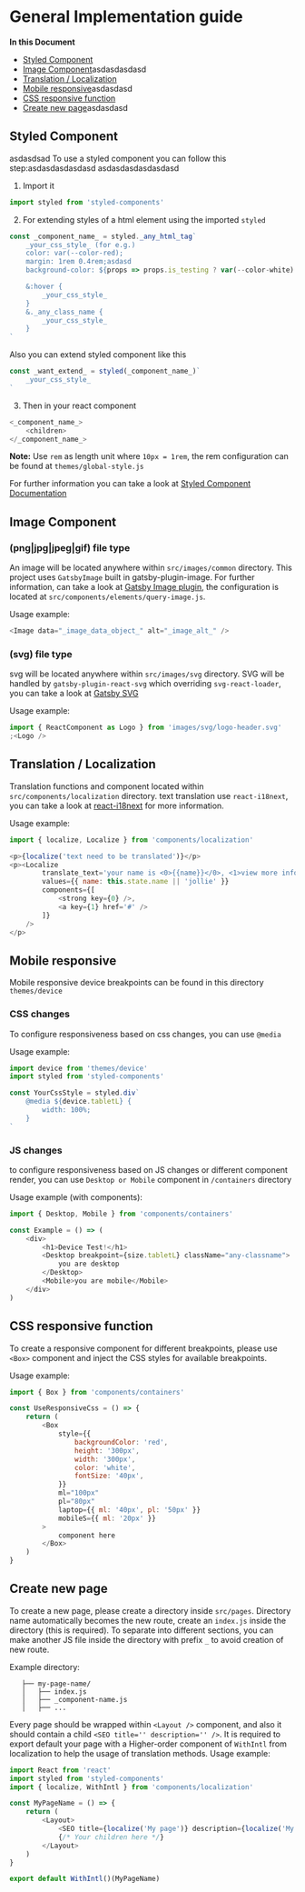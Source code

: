 # General Implementation guide

**In this Document**

-   [Styled Component](#styled-component)
-   [Image Component](#image-component)asdasdasdasd
-   [Translation / Localization](#translation-/-localization)
-   [Mobile responsive](#mobile-responsive)asdasdasd
-   [CSS responsive function](#css-responsive-function)
-   [Create new page](#create-new-page)asdasdasd

## Styled Component
asdasdsad
To use a styled component you can follow this step:asdasdasdasdasd
asdasdasdasdasdasd
1. Import it

```js
import styled from 'styled-components'
```

2. For extending styles of a html element using the imported `styled`

```js
const _component_name_ = styled._any_html_tag`
    _your_css_style_ (for e.g.)
    color: var(--color-red);
    margin: 1rem 0.4rem;asdasd
    background-color: ${props => props.is_testing ? var(--color-white) : var(--color-black)}

    &:hover {
        _your_css_style_
    }
    &._any_class_name {
        _your_css_style_
    }
`
```

Also you can extend styled component like this

```js
const _want_extend_ = styled(_component_name_)`
    _your_css_style_
`
```

3. Then in your react component

```js
<_component_name_>
    <children>
</_component_name_>
```

**Note:** Use `rem` as length unit where `10px = 1rem`, the rem configuration can be found at `themes/global-style.js`

For further information you can take a look at [Styled Component Documentation](https://styled-components.com/docs)

## Image Component

### (png|jpg|jpeg|gif) file type

An image will be located anywhere within `src/images/common` directory.
This project uses `GatsbyImage` built in gatsby-plugin-image. For further information, can take a look at [Gatsby Image plugin](https://www.gatsbyjs.com/docs/reference/built-in-components/gatsby-plugin-image/#gatsbyimage), the configuration is located at
`src/components/elements/query-image.js`.

Usage example:

```js
<Image data="_image_data_object_" alt="_image_alt_" />
```

### (svg) file type

svg will be located anywhere within `src/images/svg` directory.
SVG will be handled by `gatsby-plugin-react-svg` which overriding `svg-react-loader`, you can take a look at [Gatsby SVG](https://www.gatsbyjs.org/packages/gatsby-plugin-react-svg/)

Usage example:

```js
import { ReactComponent as Logo } from 'images/svg/logo-header.svg'
;<Logo />
```

## Translation / Localization

Translation functions and component located within `src/components/localization` directory.
text translation use `react-i18next`, you can take a look at [react-i18next](https://react.i18next.com/) for more information.

Usage example:

```js
import { localize, Localize } from 'components/localization'

<p>{localize('text need to be translated')}</p>
<p><Localize
        translate_text='your name is <0>{{name}}</0>, <1>view more info</1>'
        values={{ name: this.state.name || 'jollie' }}
        components={[
            <strong key={0} />,
            <a key={1} href='#' />
        ]}
    />
</p>
```

## Mobile responsive

Mobile responsive device breakpoints can be found in this directory `themes/device`

### CSS changes

To configure responsiveness based on css changes, you can use `@media`

Usage example:

```js
import device from 'themes/device'
import styled from 'styled-components'

const YourCssStyle = styled.div`
    @media ${device.tabletL} {
        width: 100%;
    }
`
```

### JS changes

to configure responsiveness based on JS changes or different component render, you can use `Desktop or Mobile` component in `/containers` directory

Usage example (with components):

```js
import { Desktop, Mobile } from 'components/containers'

const Example = () => (
    <div>
        <h1>Device Test!</h1>
        <Desktop breakpoint={size.tabletL} className="any-classname">
            you are desktop
        </Desktop>
        <Mobile>you are mobile</Mobile>
    </div>
)
```

## CSS responsive function

To create a responsive component for different breakpoints, please use `<Box>` component and inject the CSS styles for available breakpoints.

Usage example:

```js
import { Box } from 'components/containers'

const UseResponsiveCss = () => {
    return (
        <Box
            style={{
                backgroundColor: 'red',
                height: '300px',
                width: '300px',
                color: 'white',
                fontSize: '40px',
            }}
            ml="100px"
            pl="80px"
            laptop={{ ml: '40px', pl: '50px' }}
            mobileS={{ ml: '20px' }}
        >
            component here
        </Box>
    )
}
```

## Create new page

To create a new page, please create a directory inside `src/pages`. Directory name automatically becomes the new route,
create an `index.js` inside the directory (this is required). To separate into different sections, you can make another JS file inside the directory with prefix `_` to avoid creation of new route.

Example directory:

```
   ├── my-page-name/
   │   ├── index.js
   │   ├── _component-name.js
   │   ├── ...
```

Every page should be wrapped within `<Layout />` component, and also it should contain a child `<SEO title='' description='' />`.
It is required to export default your page with a Higher-order component of `WithIntl` from localization to help the usage of translation methods.
Usage example:

```js
import React from 'react'
import styled from 'styled-components'
import { localize, WithIntl } from 'components/localization'

const MyPageName = () => {
    return (
        <Layout>
            <SEO title={localize('My page')} description={localize('My page description')} />
            {/* Your children here */}
        </Layout>
    )
}

export default WithIntl()(MyPageName)
```
